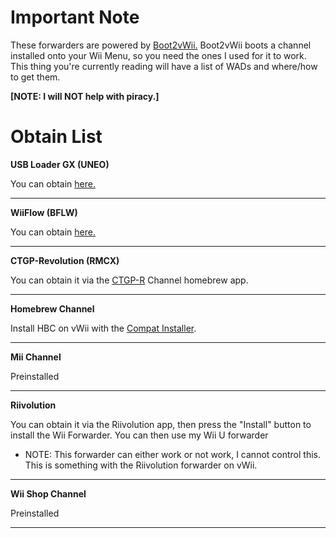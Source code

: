 # Important Note

These forwarders are powered by [Boot2vWii.](https://github.com/WiiDatabase/Boot2vWii)
Boot2vWii boots a channel installed onto your Wii Menu, so you need the ones I used for it to work. This thing you're currently reading will have a list of WADs and where/how to get them. 

**[NOTE: I will NOT help with piracy.]**


# Obtain List
**USB Loader GX (UNEO)**

You can obtain [here.](https://sourceforge.net/projects/usbloadergx/files/Releases/Forwarders/USB%20Loader%20GX-UNEO_Forwarder_5_1_AHBPROT_vWii%20%28Fix%29.wad/download)

-------------------------

**WiiFlow (BFLW)**

You can obtain [here.](https://github.com/SammyGoesHowdy/WADs/raw/main/WADs/vWii/emilydaemons%20WiiFlow%20WAD(vWii).wad)

-------------------------

**CTGP-Revolution (RMCX)**

You can obtain it via the [CTGP-R](https://www.chadsoft.co.uk) Channel homebrew app.

-------------------------

**Homebrew Channel**

Install HBC on vWii with the [Compat Installer](https://apps.fortheusers.org/wiiu/CompatTitleInstaller).

-------------------------

**Mii Channel**

Preinstalled

-------------------------

**Riivolution**

You can obtain it via the Riivolution app, then press the "Install" button to install the Wii Forwarder. You can then use my Wii U forwarder
 * NOTE: This forwarder can either work or not work, I cannot control this. This is something with the Riivolution forwarder on vWii.

-------------------------

**Wii Shop Channel**

Preinstalled

-------------------------
